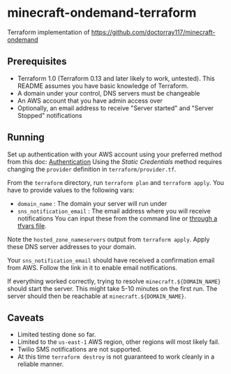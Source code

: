 # minecraft-ondemand-terraform

Terraform implementation of https://github.com/doctorray117/minecraft-ondemand 

## Prerequisites
* Terraform 1.0 (Terraform 0.13 and later likely to work, untested). This README assumes you have basic knowledge of Terraform.
* A domain under your control, DNS servers must be changeable
* An AWS account that you have admin access over
* Optionally, an email address to receive "Server started" and "Server Stopped" notifications

## Running

Set up authentication with your AWS account using your preferred method from this doc: [Authentication](https://registry.terraform.io/providers/hashicorp/aws/latest/docs#authentication) Using the *Static Credentials* method requires changing the `provider` definition in `terraform/provider.tf`.

From the `terraform` directory, run `terraform plan` and `terraform apply`. You have to provide values to the following vars:
* `domain_name` : The domain your server will run under
* `sns_notification_email` : The email address where you will receive notifications
You can input these from the command line or [through a tfvars file](https://www.terraform.io/docs/language/values/variables.html#variable-definitions-tfvars-files).

Note the `hosted_zone_nameservers` output from `terraform apply`. Apply these DNS server addresses to your domain.

Your `sns_notification_email` should have received a confirmation email from AWS. Follow the link in it to enable email notifications.

If everything worked correctly, trying to resolve `minecraft.${DOMAIN_NAME}` should start the server. This might take 5-10 minutes on the first run. The server should then be reachable at `minecraft.${DOMAIN_NAME}`.

## Caveats

* Limited testing done so far.
* Limited to the `us-east-1` AWS region, other regions will most likely fail.
* Twilio SMS notifications are not supported.
* At this time `terraform destroy` is not guaranteed to work cleanly in a reliable manner.
